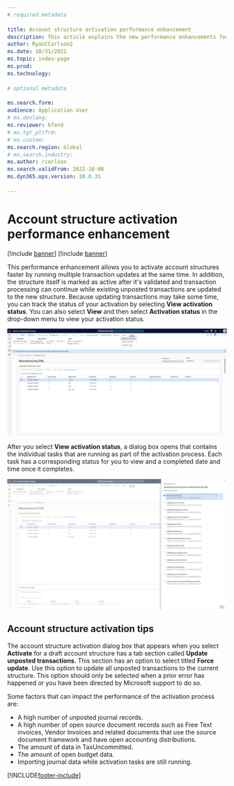 ```yaml
---
# required metadata

title: Account structure activation performance enhancement 
description: This article explains the new performance enhancements for the account structure activation process.
author: RyanCCarlson2
ms.date: 10/31/2022
ms.topic: index-page
ms.prod: 
ms.technology: 

# optional metadata

ms.search.form: 
audience: Application User
# ms.devlang: 
ms.reviewer: kfend
# ms.tgt_pltfrm: 
# ms.custom: 
ms.search.region: Global 
# ms.search.industry: 
ms.author: rcarlson
ms.search.validFrom: 2022-10-08
ms.dyn365.ops.version: 10.0.31

---
```


# Account structure activation performance enhancement

[!include [banner](../includes/banner.md)]
[!include [banner](../includes/preview-banner.md)]


This performance enhancement allows you to activate account structures faster by running multiple transaction updates at the same time. In addition, the structure itself is marked as active after it's validated and transaction processing can continue while existing unposted transactions are updated to the new structure. Because updating transactions may take some time, you can track the status of your activation by selecting **View activation status**. You can also select **View** and then select **Activation status** in the drop-down menu to view your activation status.  

 [![Account Structure page](./media/AccountStructure1.png)](./media/AccountStructure1.png)

After you select **View activation status**, a dialog box opens that contains the individual tasks that are running as part of the activation process. Each task has a corresponding status for you to view and a completed date and time once it completes. 

 [![Account Structure activation timeline](./media/AccountStructureTimeline.png)](./media/AccountStructureTimeline.png)
 
## Account structure activation tips 

The account structure activation dialog box that appears when you select **Activate** for a draft account structure has a tab section called **Update unposted transactions**. This section has an option to select titled **Force update**. Use this option to update all unposted transactions to the current structure. This option should only be selected when a prior error has happened or you have been directed by Microsoft support to do so. 

Some factors that can impact the performance of the activation process are: 
 
 - A high number of unposted journal records.
 - A high number of open source document records such as Free Text invoices, Vendor Invoices and related documents that use the source document framework and have open accounting distributions. 
 - The amount of data in TaxUncommitted.
 - The amount of open budget data. 
 - Importing journal data while activation tasks are still running. 


[!INCLUDE[footer-include](../../includes/footer-banner.md)]
